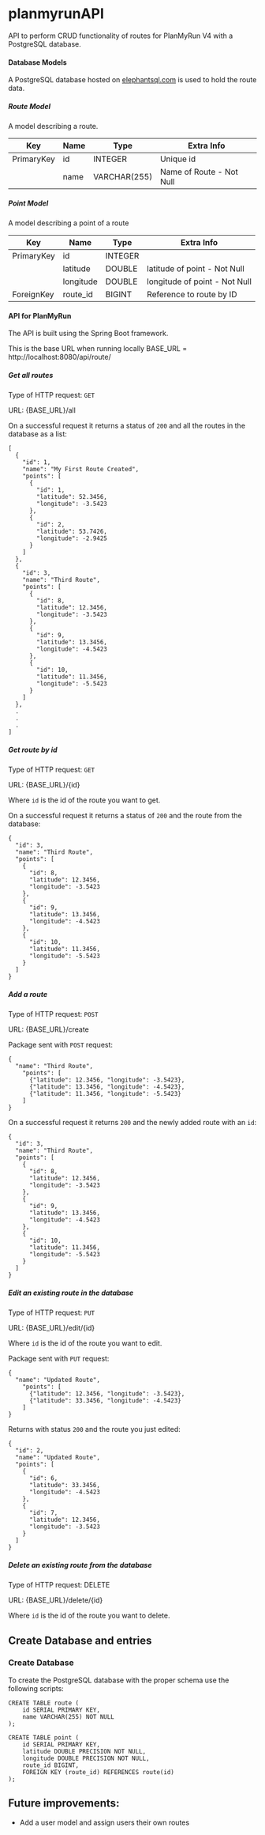 # planmyrunAPI
API to perform CRUD functionality of routes for PlanMyRun V4 with a PostgreSQL database.

#### Database Models

A PostgreSQL database hosted on [elephantsql.com](https://www.elephantsql.com/) is used to hold the route data.

##### Route Model

A model describing a route.

| Key        | Name | Type         | Extra Info               |
| ---------- |------|--------------|--------------------------|
| PrimaryKey | id   | INTEGER      | Unique id                |
|            | name | VARCHAR(255) | Name of Route - Not Null |

##### Point Model

A model describing a point of a route

| Key        | Name      | Type    | Extra Info                    |
|------------|-----------|---------|-------------------------------|
| PrimaryKey | id        | INTEGER |                               |
|            | latitude  | DOUBLE  | latitude of point - Not Null  |
|            | longitude | DOUBLE  | longitude of point - Not Null |
| ForeignKey | route_id  | BIGINT  | Reference to route by ID      |

#### API for PlanMyRun

The API is built using the Spring Boot framework.

This is the base URL when running locally
BASE_URL = http://localhost:8080/api/route/

##### Get all routes

Type of HTTP request: `GET`

URL: {BASE_URL}/all

On a successful request it returns a status of `200` and all the routes in the database as a list:

```
[
  {
    "id": 1,
    "name": "My First Route Created",
    "points": [
      {
        "id": 1,
        "latitude": 52.3456,
        "longitude": -3.5423
      },
      {
        "id": 2,
        "latitude": 53.7426,
        "longitude": -2.9425
      }
    ]
  },
  {
    "id": 3,
    "name": "Third Route",
    "points": [
      {
        "id": 8,
        "latitude": 12.3456,
        "longitude": -3.5423
      },
      {
        "id": 9,
        "latitude": 13.3456,
        "longitude": -4.5423
      },
      {
        "id": 10,
        "latitude": 11.3456,
        "longitude": -5.5423
      }
    ]
  },
  .
  .
  .
]
```

##### Get route by id

Type of HTTP request: `GET`

URL: {BASE_URL}/{id}

Where `id` is the id of the route you want to get.

On a successful request it returns a status of `200` and the route from the database:

```
{
  "id": 3,
  "name": "Third Route",
  "points": [
    {
      "id": 8,
      "latitude": 12.3456,
      "longitude": -3.5423
    },
    {
      "id": 9,
      "latitude": 13.3456,
      "longitude": -4.5423
    },
    {
      "id": 10,
      "latitude": 11.3456,
      "longitude": -5.5423
    }
  ]
}
```

##### Add a route

Type of HTTP request: `POST`

URL: {BASE_URL}/create

Package sent with `POST` request:

```
{
  "name": "Third Route",
    "points": [
      {"latitude": 12.3456, "longitude": -3.5423},
      {"latitude": 13.3456, "longitude": -4.5423},
      {"latitude": 11.3456, "longitude": -5.5423}
    ]
}
```

On a successful request it returns `200` and the newly added route with an `id`:

```
{
  "id": 3,
  "name": "Third Route",
  "points": [
    {
      "id": 8,
      "latitude": 12.3456,
      "longitude": -3.5423
    },
    {
      "id": 9,
      "latitude": 13.3456,
      "longitude": -4.5423
    },
    {
      "id": 10,
      "latitude": 11.3456,
      "longitude": -5.5423
    }
  ]
}
```

##### Edit an existing route in the database

Type of HTTP request: `PUT`

URL: {BASE_URL}/edit/{id}

Where `id` is the id of the route you want to edit.

Package sent with `PUT` request:

```
{
  "name": "Updated Route",
    "points": [
      {"latitude": 12.3456, "longitude": -3.5423},
      {"latitude": 33.3456, "longitude": -4.5423}
    ]
}
```

Returns with status `200` and the route you just edited:

```
{
  "id": 2,
  "name": "Updated Route",
  "points": [
    {
      "id": 6,
      "latitude": 33.3456,
      "longitude": -4.5423
    },
    {
      "id": 7,
      "latitude": 12.3456,
      "longitude": -3.5423
    }
  ]
}
```

##### Delete an existing route from the database

Type of HTTP request: DELETE

URL: {BASE_URL}/delete/{id}

Where `id` is the id of the route you want to delete.

## Create Database and entries

### Create Database

To create the PostgreSQL database with the proper schema use the following scripts:

```psql
CREATE TABLE route (
    id SERIAL PRIMARY KEY,
    name VARCHAR(255) NOT NULL
);

CREATE TABLE point (
    id SERIAL PRIMARY KEY,
    latitude DOUBLE PRECISION NOT NULL,
    longitude DOUBLE PRECISION NOT NULL,
    route_id BIGINT,
    FOREIGN KEY (route_id) REFERENCES route(id)
);
```

## Future improvements:

- Add a user model and assign users their own routes